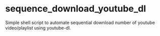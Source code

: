 sequence_download_youtube_dl
============================

Simple shell script to automate sequential download number of youtube video/playlist using youtube-dl.
